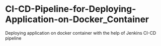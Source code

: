 # CI-CD-Pipeline-for-Deploying-Application-on-Docker_Container
Deploying application on docker container with the help of Jenkins CI-CD pipeline
